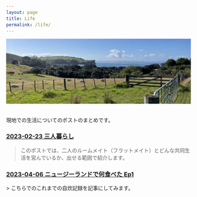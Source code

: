 ```yaml
---
layout: page
title: Life
permalink: /life/
---
```


<div style="text-align: center">
    <img src="../image/shakespear_beach.jpg"><br>
</div><br>

現地での生活についてのポストのまとめです。

<h3>
<a href="https://sonoinnz.com/2024/02/23/%E4%B8%89%E4%BA%BA%E6%9A%AE%E3%82%89%E3%81%97.html" target="_blank">
2023-02-23 三人暮らし
</a>
</h3>

> このポストでは、二人のルームメイト（フラットメイト）とどんな共同生活を営んでいるか、出せる範囲で紹介します。



<h3>
<a href="https://sonoinnz.com/2024/04/06/%E3%83%8B%E3%83%A5%E3%83%BC%E3%82%B8%E3%83%BC%E3%83%A9%E3%83%B3%E3%83%89%E3%81%A7%E4%BD%95%E9%A3%9F%E3%81%B9%E3%81%9F-ep1.html" target="_blank">
2023-04-06 ニュージーランドで何食べた Ep1
</a>
</h3>
> こちらでのこれまでの自炊記録を記事にしてみます。
